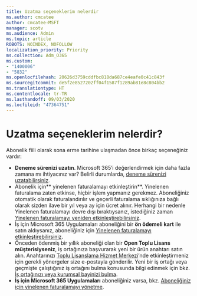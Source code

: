 ```yaml
---
title: Uzatma seçeneklerim nelerdir
ms.author: cmcatee
author: cmcatee-MSFT
manager: scotv
ms.audience: Admin
ms.topic: article
ROBOTS: NOINDEX, NOFOLLOW
localization_priority: Priority
ms.collection: Adm_O365
ms.custom:
- "1400006"
- "5832"
ms.openlocfilehash: 20626d3759cddfbc818da687ce4eafe0c41c843f
ms.sourcegitcommit: de5f2e8527202ff04f1587f1289ab81e8c804bb2
ms.translationtype: HT
ms.contentlocale: tr-TR
ms.lasthandoff: 09/03/2020
ms.locfileid: "47364751"
---
```

# <a name="what-are-my-options-to-extend"></a>Uzatma seçeneklerim nelerdir?

Abonelik fiili olarak sona erme tarihine ulaşmadan önce birkaç seçeneğiniz vardır:

- **Deneme sürenizi uzatın**.  Microsoft 365’i değerlendirmek için daha fazla zamana mı ihtiyacınız var? Belirli durumlarda, [deneme sürenizi uzatabilirsiniz](https://docs.microsoft.com/microsoft-365/commerce/extend-your-trial).  
- Abonelik için** yinelenen faturalamayı etkinleştirin**. Yinelenen faturalama zaten etkinse, hiçbir işlem yapmanız gerekmez. Aboneliğiniz otomatik olarak faturalandırılır ve geçerli faturalama sıklığınıza bağlı olarak sizden ilave bir yıl veya ay için ücret alınır. Herhangi bir nedenle Yinelenen faturalamayı devre dışı bıraktıysanız, istediğiniz zaman [Yinelenen faturalamayı yeniden etkinleştirebilirsiniz](https://docs.microsoft.com/microsoft-365/commerce/subscriptions/renew-your-subscription).
- İş için Microsoft 365 Uygulamaları aboneliğini bir **ön ödemeli kart** ile satın aldıysanız, aboneliğiniz için [Yinelenen faturalamayı etkinleştirebilirsiniz](https://docs.microsoft.com/microsoft-365/commerce/subscriptions/renew-your-subscription).
- Önceden ödenmiş bir yıllık aboneliği olan bir **Open Toplu Lisans müşterisiyseniz**, iş ortağınıza başvurarak yeni bir ürün anahtarı satın alın. Anahtarınızı [Toplu Lisanslama Hizmet Merkezi](https://go.microsoft.com/fwlink/p/?LinkID=282016)’nde etkinleştirmeniz için gerekli yönergeler size e-postayla gönderilir. Yeni bir iş ortağı veya geçmişte çalıştığınız iş ortağını bulma konusunda bilgi edinmek için bkz. [İş ortağınızı veya kurumsal bayinizi bulma](https://docs.microsoft.com/microsoft-365/admin/manage/find-your-partner-or-reseller).
- **İş için Microsoft 365 Uygulamaları** aboneliğiniz varsa, bkz. [Aboneliğiniz için yinelenen faturalamayı yönetme](https://docs.microsoft.com/microsoft-365/commerce/subscriptions/renew-your-subscription).
